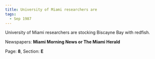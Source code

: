 ```yaml
---  
title: University of Miami researchers are  
tags:  
  - Sep 1987  
---  
```

  
University of Miami researchers are stocking Biscayne Bay with redfish.  
  
Newspapers: **Miami Morning News or The Miami Herald**  
  
Page: **8**, Section: **E** 
